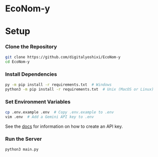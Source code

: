 # EcoNom-y

# Setup

### Clone the Repository

```bash
git clone https://github.com/digitalyoshixi/EcoNom-y
cd EcoNom-y
```

### Install Dependencies

```bash
py -m pip install -r requirements.txt  # Windows
python3 -m pip install -r requirements.txt  # Unix (MacOS or Linux)
```

### Set Environment Variables

```bash
cp .env.example .env  # Copy .env.example to .env
vim .env  # Add a Gemini API key to .env
```

See the [docs](https://ai.google.dev/gemini-api/docs/api-key) for information on how to create an API key.

### Run the Server

```bash
python3 main.py
```
